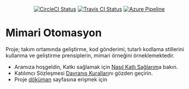 <p align="center">
  <a title="CircleCI Status" href="https://circleci.com/gh/azmisahin/azmisahin-software-web-architecture-automation"><img src="https://circleci.com/gh/azmisahin/azmisahin-software-web-architecture-automation.svg" alt="CircleCI Status"></a>
  <a title="Travis CI  Status" href="https://travis-ci.com/azmisahin/azmisahin-software-web-architecture-automation"><img src="https://travis-ci.com/azmisahin/azmisahin-software-web-architecture-automation.svg" alt="Travis CI Status"></a>
  <a title="Azure Pipeline" href="https://dev.azure.com/azmisahin-github/azmisahin-software-web-architecture-automation/_build"><img src="https://dev.azure.com/azmisahin-github/azmisahin-software-web-architecture-automation/_apis/build/status/azmisahin.azmisahin-software-web-architecture-automation" alt="Azure Pipeline"></a>
</p>

# Mimari Otomasyon
Proje; takım ortamında geliştirme, kod gönderimi, tutarlı kodlama stillerini kullanma ve geliştirme prensiplerin, mimari örneğini örneklemektedir.

- Aramıza hoşgeldin, Katkı sağlamak için [Nasıl Katlı Sağlarım](CONTRIBUTING.md)a bakın.
- Katılımcı Sözleşmesi  [Davranış Kuralları](CODE_OF_CONDUCT.md)nı gözden geçirin.
- Proje [döküman](https://azmisahin.github.io/azmisahin-software-web-architecture-automation/) sayfasına erişmek için
